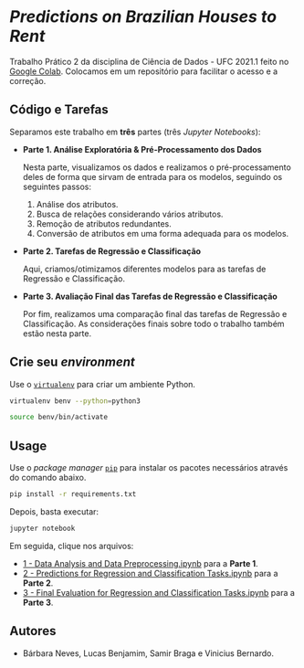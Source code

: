 # *Predictions on Brazilian Houses to Rent*

Trabalho Prático 2 da disciplina de Ciência de Dados - UFC 2021.1 feito no [Google Colab](https://research.google.com/colaboratory/faq.html). Colocamos em um repositório para facilitar o acesso e a correção.

## Código e Tarefas

Separamos este trabalho em **três** partes (três *Jupyter Notebooks*):

- **Parte 1. Análise Exploratória & Pré-Processamento dos Dados**

  Nesta parte, visualizamos os dados e realizamos o pré-processamento deles de forma que sirvam de entrada para os modelos, seguindo os seguintes passos:
  1. Análise dos atributos.
  2. Busca de relações considerando vários atributos.
  3. Remoção de atributos redundantes.
  4. Conversão de atributos em uma forma adequada para os modelos.

- **Parte 2. Tarefas de Regressão e Classificação**

  Aqui, criamos/otimizamos diferentes modelos para as tarefas de Regressão e Classificação. 

- **Parte 3. Avaliação Final das Tarefas de Regressão e Classificação**

  Por fim, realizamos uma comparação final das tarefas de Regressão e Classificação. As considerações finais sobre todo o trabalho também estão nesta parte.

## Crie seu *environment*

Use o [`virtualenv`](https://virtualenv.pypa.io/en/latest/) para criar um ambiente Python.

```bash
virtualenv benv --python=python3

source benv/bin/activate
```

## Usage

Use o *package manager* [`pip`](https://pip.pypa.io/en/stable/) para instalar os pacotes necessários através do comando abaixo.

```bash
pip install -r requirements.txt
```

Depois, basta executar: 

```bash
jupyter notebook
```
Em seguida, clique nos arquivos:
- [1 - Data Analysis and Data Preprocessing.ipynb](https://github.com/bgvinicius/PredictionsOnBrazilianHousesToRent/blob/main/1%20-%20Data%20Analysis%20and%20Data%20Preprocessing.ipynb) para a **Parte 1**.
- [2 - Predictions for Regression and Classification Tasks.ipynb](https://github.com/bgvinicius/PredictionsOnBrazilianHousesToRent/blob/main/2%20-%20Predictions%20for%20Regression%20and%20Classification%20Tasks.ipynb) para a **Parte 2**.
- [3 - Final Evaluation for Regression and Classification Tasks.ipynb](https://github.com/bgvinicius/PredictionsOnBrazilianHousesToRent/blob/main/3%20-%20Final%20Evaluation%20for%20Regression%20and%20Classification%20Tasks.ipynb) para a **Parte 3**.

## Autores

- Bárbara Neves, Lucas Benjamim, Samir Braga e Vinicius Bernardo.


